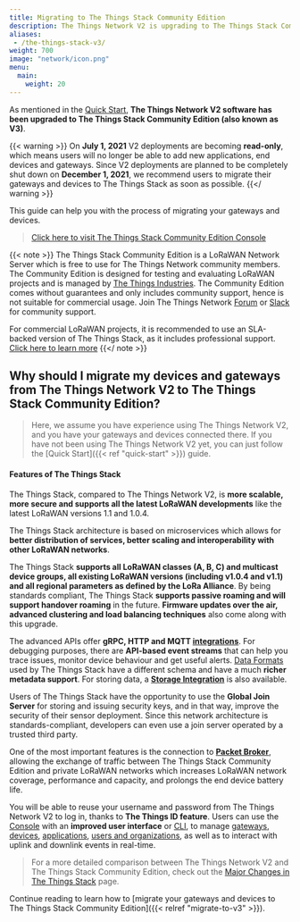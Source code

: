 ```yaml
---
title: Migrating to The Things Stack Community Edition
description: The Things Network V2 is upgrading to The Things Stack Community Edition
aliases:
 - /the-things-stack-v3/
weight: 700
image: "network/icon.png"
menu:
  main:
    weight: 20
---
```



As mentioned in the [Quick Start](../quick-start), **The Things Network V2 software has been upgraded to The Things Stack Community Edition (also known as V3)**.

{{< warning >}} On **July 1, 2021** V2 deployments are becoming **read-only**, which means users will no longer be able to add new applications, end devices and gateways. Since V2 deployments are planned to be completely shut down on **December 1, 2021**, we recommend users to migrate their gateways and devices to The Things Stack as soon as possible. {{</ warning >}}

This guide can help you with the process of migrating your gateways and devices.

> [Click here to visit The Things Stack Community Edition Console](https://console.cloud.thethings.network/)

{{< note >}} 
The Things Stack Community Edition is a LoRaWAN Network Server which is free to use for The Things Network community members. The Community Edition is designed for testing and evaluating LoRaWAN projects and is managed by [The Things Industries](https://www.thethingsindustries.com/). The Community Edition comes without guarantees and only includes community support, hence is not suitable for commercial usage. Join The Things Network [Forum](https://www.thethingsnetwork.org/forum/) or [Slack](https://thethingsnetwork.slack.com/) for community support.

For commercial LoRaWAN projects, it is recommended to use an SLA-backed version of The Things Stack, as it includes professional support. [Click here to learn more](https://www.thethingsindustries.com/deployment/)
{{</ note >}} 

## Why should I migrate my devices and gateways from The Things Network V2 to The Things Stack Community Edition?

> Here, we assume you have experience using The Things Network V2, and you have your gateways and devices connected there. If you have not been using The Things Network V2 yet, you can just follow the [Quick Start]({{< ref "quick-start" >}}) guide.

#### Features of The Things Stack

The Things Stack, compared to The Things Network V2, is **more scalable, more secure and supports all the latest LoRaWAN developments** like the latest LoRaWAN versions 1.1 and 1.0.4.

The Things Stack architecture is based on microservices which allows for **better distribution of services, better scaling and interoperability with other LoRaWAN networks**.

The Things Stack **supports all LoRaWAN classes (A, B, C) and multicast device groups, all existing LoRaWAN versions (including v1.0.4 and v1.1) and all regional parameters as defined by the LoRa Alliance**. By being standards compliant, The Things Stack **supports passive roaming and will support handover roaming** in the future. **Firmware updates over the air, advanced clustering and load balancing techniques** also come along with this upgrade.

The advanced APIs offer **gRPC, HTTP and MQTT [integrations](https://www.thethingsindustries.com/docs/integrations/)**. For debugging purposes, there are **API-based event streams** that can help you trace issues, monitor device behaviour and get useful alerts. [Data Formats](https://www.thethingsindustries.com/docs/reference/data-formats/) used by The Things Stack have a different schema and have a much **richer metadata support**. For storing data, a **[Storage Integration](https://www.thethingsindustries.com/docs/integrations/storage/)** is also available.

Users of The Things Stack have the opportunity to use the **Global Join Server** for storing and issuing security keys, and in that way, improve the security of their sensor deployment. Since this network architecture is standards-compliant, developers can even use a join server operated by a trusted third party.

One of the most important features is the connection to **[Packet Broker](https://www.thethingsindustries.com/docs/reference/peering/)**, allowing the exchange of traffic between The Things Stack Community Edition and private LoRaWAN networks which increases LoRaWAN network coverage, performance and capacity, and prolongs the end device battery life. 

You will be able to reuse your username and password from The Things Network V2 to log in, thanks to **The Things ID feature**. Users can use the [Console](https://www.thethingsindustries.com/docs/getting-started/console/) with an **improved user interface** or [CLI](https://www.thethingsindustries.com/docs/getting-started/cli/), to manage [gateways](https://www.thethingsindustries.com/docs/gateways/), [devices](https://www.thethingsindustries.com/docs/devices/), [applications](https://www.thethingsindustries.com/docs/integrations/adding-applications/), [users and organizations](https://www.thethingsindustries.com/docs/getting-started/user-management/), as well as to interact with uplink and downlink events in real-time. 

> For a more detailed comparison between The Things Network V2 and The Things Stack Community Edition, check out the [Major Changes in The Things Stack](https://www.thethingsindustries.com/docs/getting-started/migrating/major-changes/) page.

Continue reading to learn how to [migrate your gateways and devices to The Things Stack Community Edition]({{< relref "migrate-to-v3" >}}).
